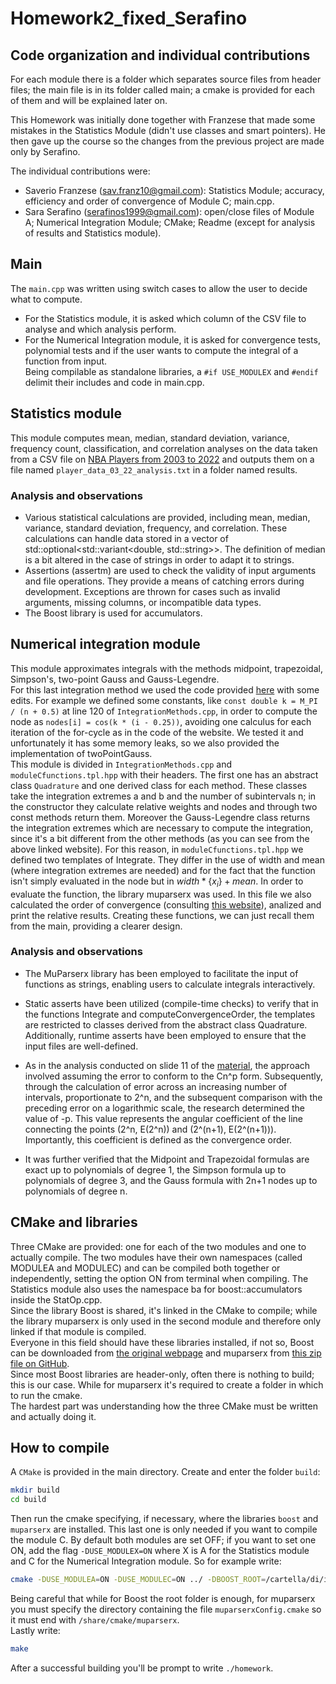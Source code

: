 # Homework2_fixed_Serafino

## Code organization and individual contributions
For each module there is a folder which separates source files from header files; the main file is in its folder called main; a cmake is provided for each of them and will be explained later on.

This Homework was initially done together with Franzese that made some mistakes in the Statistics Module (didn't use classes and smart pointers). He then gave up the course so the changes from the previous project are made only by Serafino.  

The individual contributions were:  
* Saverio Franzese (sav.franz10@gmail.com): Statistics Module; accuracy, efficiency and order of convergence of Module C; main.cpp.
* Sara Serafino (serafinos1999@gmail.com): open/close files of Module A; Numerical Integration Module; CMake; Readme (except for analysis of results and Statistics module).

## Main
The `main.cpp` was written using switch cases to allow the user to decide what to compute.
* For the Statistics module, it is asked which column of the CSV file to analyse and which analysis perform.
* For the Numerical Integration module, it is asked for convergence tests, polynomial tests and if the user wants to compute the integral of a function from input.  
Being compilable as standalone libraries, a `#if USE_MODULEX` and `#endif` delimit their includes and code in main.cpp.

## Statistics module
This module computes mean, median, standard deviation, variance, frequency count, classification, and correlation analyses on the data taken from a CSV file on [NBA Players from 2003 to 2022](https://www.kaggle.com/datasets/dhruvsuryavanshi/nba-player-data-from-2003-to-2022/) and outputs them on a file named `player_data_03_22_analysis.txt` in a folder named results.

### Analysis and observations
* Various statistical calculations are provided, including mean, median, variance, standard deviation, frequency, and correlation.
These calculations can handle data stored in a vector of std::optional<std::variant<double, std::string>>. The definition of median is a bit altered in the case of strings in order to adapt it to strings.
* Assertions (assertm) are used to check the validity of input arguments and file operations. They provide a means of catching errors during development.
Exceptions are thrown for cases such as invalid arguments, missing columns, or incompatible data types.
* The Boost library is used for accumulators.

## Numerical integration module
This module approximates integrals with the methods midpoint, trapezoidal, Simpson's, two-point Gauss and Gauss-Legendre.  
For this last integration method we used the code provided [here](https://thoughts-on-coding.com/2019/04/25/numerical-methods-in-cpp-part-2-gauss-legendre-integration/) with some edits. For example we defined some constants, like `const double k = M_PI / (n + 0.5)` at line 120 of `IntegrationMethods.cpp`, in order to compute the node as `nodes[i] = cos(k * (i - 0.25))`, avoiding one calculus for each iteration of the for-cycle as in the code of the website. We tested it and unfortunately it has some memory leaks, so we also provided the implementation of twoPointGauss.   
This module is divided in `IntegrationMethods.cpp` and `moduleCfunctions.tpl.hpp` with their headers. The first one has an abstract class `Quadrature` and one derived class for each method. These classes take the integration extremes a and b and the number of subintervals n; in the constructor they calculate relative weights and nodes and through two const methods return them. Moreover the Gauss-Legendre class returns the integration extremes which are necessary to compute the integration, since it's a bit different from the other methods (as you can see from the above linked website). For this reason, in `moduleCfunctions.tpl.hpp` we defined two templates of Integrate. They differ in the use of width and mean (where integration extremes are needed) and for the fact that the function isn't simply evaluated in the node but in $width*\{x_i\} + mean$. In order to evaluate the function, the library muparserx was used. In this file we also calculated the order of convergence (consulting [this website](https://lucia-gastaldi.unibs.it/did2015/automazione/lezioni/quadratura.pdf)), analized and print the relative results. Creating these functions, we can just recall them from the main, providing a clearer design.

### Analysis and observations
* The MuParserx library has been employed to facilitate the input of functions as strings, enabling users to calculate integrals interactively.

* Static asserts have been utilized (compile-time checks) to verify that in the functions Integrate and computeConvergenceOrder, the templates are restricted to classes derived from the abstract class Quadrature. Additionally, runtime asserts have been employed to ensure that the input files are well-defined.

* As in the analysis conducted on slide 11 of the [material](https://lucia-gastaldi.unibs.it/did2015/automazione/lezioni/quadratura.pdf), the approach involved assuming the error to conform to the Cn^p form. Subsequently, through the calculation of error across an increasing number of intervals, proportionate to 2^n, and the subsequent comparison with the preceding error on a logarithmic scale, the research determined the value of -p. This value represents the angular coefficient of the line connecting the points (2^n, E(2^n)) and (2^(n+1), E(2^(n+1))). Importantly, this coefficient is defined as the convergence order.

* It was further verified that the Midpoint and Trapezoidal formulas are exact up to polynomials of degree 1, the Simpson formula up to polynomials of degree 3, and the Gauss formula with 2n+1 nodes up to polynomials of degree n.

## CMake and libraries
Three CMake are provided: one for each of the two modules and one to actually compile. The two modules have their own namespaces (called MODULEA and MODULEC) and can be compiled both together or independently, setting the option ON from terminal when compiling. The Statistics module also uses the namespace ba for boost::accumulators inside the StatOp.cpp.  
Since the library Boost is shared, it's linked in the CMake to compile; while the library muparserx is only used in the second module and therefore only linked if that module is compiled.  
Everyone in this field should have these libraries installed, if not so, Boost can be downloaded from [the original webpage](https://www.boost.org/) and muparserx from [this zip file on GitHub](https://github.com/beltoforion/muparserx/archive/refs/tags/v4.0.12.tar.gz).  
Since most Boost libraries are header-only, often there is nothing to build; this is our case. While for muparserx it's required to create a folder in which to run the cmake.  
The hardest part was understanding how the three CMake must be written and actually doing it.

## How to compile
A `CMake` is provided in the main directory.
Create and enter the folder `build`:
```bash
mkdir build
cd build
```
Then run the cmake specifying, if necessary, where the libraries `boost` and `muparserx` are installed. This last one is only needed if you want to compile the module C. By default both modules are set OFF; if you want to set one ON, add the flag `-DUSE_MODULEX=ON` where X is A for the Statistics module and C for the Numerical Integration module. So for example write:
```bash
cmake -DUSE_MODULEA=ON -DUSE_MODULEC=ON ../ -DBOOST_ROOT=/cartella/di/installazione/boost -Dmuparserx_DIR=/opt/muparserx/share/cmake/muparserx
```
Being careful that while for Boost the root folder is enough, for muparserx you must specify the directory containing the file `muparserxConfig.cmake` so it must end with `/share/cmake/muparserx`.  
Lastly write:
```bash
make
```
After a successful building you'll be prompt to write `./homework`.

